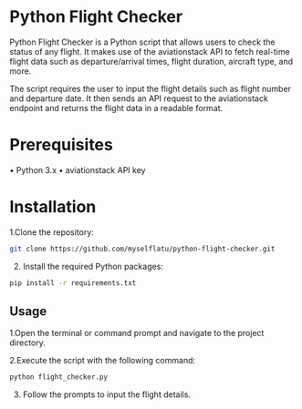 # Python Flight Checker

Python Flight Checker is a Python script that allows users to check the status of any flight. It makes use of the aviationstack API to fetch real-time flight data such as departure/arrival times, flight duration, aircraft type, and more.


The script requires the user to input the flight details such as flight number and departure date. It then sends an API request to the aviationstack endpoint and returns the flight data in a readable format.

# Prerequisites

• Python 3.x
• aviationstack API key


# Installation


1.Clone the repository:


```bash
git clone https://github.com/myselflatu/python-flight-checker.git
```


2. Install the required Python packages:


```bash
pip install -r requirements.txt
```

## Usage


1.Open the terminal or command prompt and navigate to the project directory.

2.Execute the script with the following command:


```bash
python flight_checker.py
```
3. Follow the prompts to input the flight details.